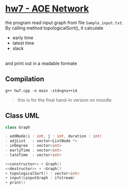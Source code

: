# [hw7 - AOE Network](https://github.com/st9540808/Data-Structures/tree/master/Homeworks/hw7%20AOE-Network)

the program read input graph from file `Sample_input.txt`. <br>
By calling method topologicalSort(), it calculate 
- early time
- latest time
- slack
<br>
and print out in a readable formate <br>


## Compilation
```
g++ hw7.cpp -o main -std=gnu++14
```
> this is for the final hand-in version on moodle


## Class UML
```cpp
class Graph

- addNode(i : int, j : int, duration : int)
- adjList   : vector<ListNode *>
- inDegree  : vector<int>
- earlyTime : vector<int>
- lateTime  : vector<int>

<<constructor>> + Graph()
<<destructor>> + ~Graph()
+ topologicalSort() : vector<int>
+ input(&inputGraph : ifstream)
+ print()
```

